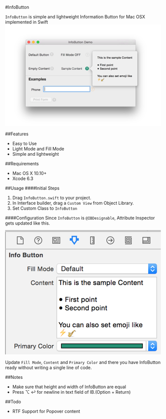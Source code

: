 #InfoButton

`InfoButton` is simple and lightweight Information Button for Mac OSX implemented in Swift
![](./images/demo.png)

##Features
- Easy to Use
- Light Mode and Fill Mode
- Simple and lightweight

##Requirements
- Mac OS X 10.10+
- Xcode 6.3

##Usage
####Initial Steps
1. Drag `InfoButton.swift` to your project.
2. In Interface builder, drag a `Custom View` from Object Library.
3. Set Custom Class to `InfoButton`

####Configuration
Since `InfoButton` is `@IBDesignable`, Attribute Inspector gets updated like this.

![](./images/attrInsp.png)

Update `Fill Mode`, `Content` and `Primary Color` and there you have InfoButton ready without writing a single line of code.

##Notes
- Make sure that height and width of InfoButton are equal
- Press ⌥ ↩ for newline in text field of IB.(Option + Return)

##Todo
- RTF Support for Popover content
